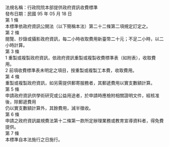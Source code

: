 法規名稱：行政院院本部提供政府資訊收費標準  
發布日期：民國 95 年 05 月 18 日  
第 1 條  
本標準依政府資訊公開法（以下簡稱本法）第二十二條第二項規定訂定之。  
第 2 條  
閱覽、抄錄或攝影政府資訊，每二小時收取費用新臺幣二十元；不足二小時，以二小時計算。  
第 3 條  
1 重製或複製政府資訊，依政府資訊重製或複製收費標準表（如附表），收取費用。  
2 前項收費標準表未明定之項目，按重製或複製工本費，收取費用。  
第 4 條  
重製或複製政府資訊，如另需提供郵寄服務者，其郵遞費用以實支數額計算。  
第 5 條  
申請政府資訊供學術研究或公益用途者，於申請時應檢附相關證明文件，經核准後，除郵遞費用  
仍以實支數額計算外，其餘費用，減半徵收。  
第 6 條  
申請之政府資訊屬規費法第十二條第一款所定辦理業務或教育宣導資料者，得免費提供。  
第 7 條  
本標準自本法施行之日施行。  


